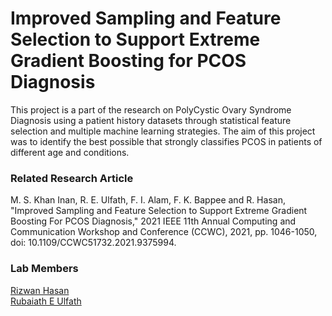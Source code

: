 # Improved Sampling and Feature Selection to Support Extreme Gradient Boosting for PCOS Diagnosis
This project is a part of the research on PolyCystic Ovary Syndrome Diagnosis using a patient history datasets through statistical feature selection and multiple machine learning strategies. The aim of this project was to identify the best possible that strongly classifies PCOS in patients of different age and conditions.

### Related Research Article
M. S. Khan Inan, R. E. Ulfath, F. I. Alam, F. K. Bappee and R. Hasan, "Improved Sampling and Feature Selection to Support Extreme Gradient Boosting For PCOS Diagnosis," 2021 IEEE 11th Annual Computing and Communication Workshop and Conference (CCWC), 2021, pp. 1046-1050, doi: 10.1109/CCWC51732.2021.9375994.

### Lab Members
[Rizwan Hasan](https://github.com/Rizwan-Hasan)<br />
[Rubaiath E Ulfath](https://github.com/Rubaiath-E-Ulfath)
